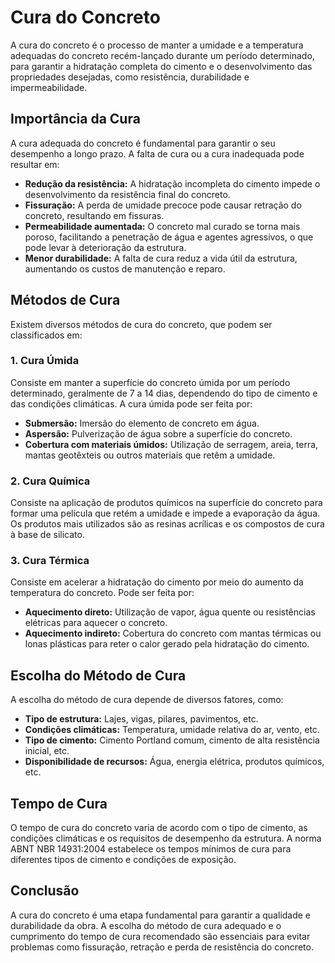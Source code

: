 # Cura do Concreto

A cura do concreto é o processo de manter a umidade e a temperatura adequadas do concreto recém-lançado durante um período determinado, para garantir a hidratação completa do cimento e o desenvolvimento das propriedades desejadas, como resistência, durabilidade e impermeabilidade.

## Importância da Cura

A cura adequada do concreto é fundamental para garantir o seu desempenho a longo prazo. A falta de cura ou a cura inadequada pode resultar em:

* **Redução da resistência:** A hidratação incompleta do cimento impede o desenvolvimento da resistência final do concreto.
* **Fissuração:** A perda de umidade precoce pode causar retração do concreto, resultando em fissuras.
* **Permeabilidade aumentada:** O concreto mal curado se torna mais poroso, facilitando a penetração de água e agentes agressivos, o que pode levar à deterioração da estrutura.
* **Menor durabilidade:** A falta de cura reduz a vida útil da estrutura, aumentando os custos de manutenção e reparo.

## Métodos de Cura

Existem diversos métodos de cura do concreto, que podem ser classificados em:

### 1. Cura Úmida

Consiste em manter a superfície do concreto úmida por um período determinado, geralmente de 7 a 14 dias, dependendo do tipo de cimento e das condições climáticas. A cura úmida pode ser feita por:

* **Submersão:** Imersão do elemento de concreto em água.
* **Aspersão:** Pulverização de água sobre a superfície do concreto.
* **Cobertura com materiais úmidos:** Utilização de serragem, areia, terra, mantas geotêxteis ou outros materiais que retêm a umidade.

### 2. Cura Química

Consiste na aplicação de produtos químicos na superfície do concreto para formar uma película que retém a umidade e impede a evaporação da água. Os produtos mais utilizados são as resinas acrílicas e os compostos de cura à base de silicato.

### 3. Cura Térmica

Consiste em acelerar a hidratação do cimento por meio do aumento da temperatura do concreto. Pode ser feita por:

* **Aquecimento direto:** Utilização de vapor, água quente ou resistências elétricas para aquecer o concreto.
* **Aquecimento indireto:** Cobertura do concreto com mantas térmicas ou lonas plásticas para reter o calor gerado pela hidratação do cimento.

## Escolha do Método de Cura

A escolha do método de cura depende de diversos fatores, como:

* **Tipo de estrutura:** Lajes, vigas, pilares, pavimentos, etc.
* **Condições climáticas:** Temperatura, umidade relativa do ar, vento, etc.
* **Tipo de cimento:** Cimento Portland comum, cimento de alta resistência inicial, etc.
* **Disponibilidade de recursos:** Água, energia elétrica, produtos químicos, etc.

## Tempo de Cura

O tempo de cura do concreto varia de acordo com o tipo de cimento, as condições climáticas e os requisitos de desempenho da estrutura. A norma ABNT NBR 14931:2004 estabelece os tempos mínimos de cura para diferentes tipos de cimento e condições de exposição.

## Conclusão

A cura do concreto é uma etapa fundamental para garantir a qualidade e durabilidade da obra. A escolha do método de cura adequado e o cumprimento do tempo de cura recomendado são essenciais para evitar problemas como fissuração, retração e perda de resistência do concreto.
